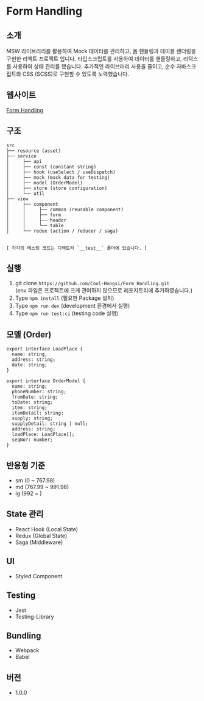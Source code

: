 # Form Handling

## 소개

MSW 라이브러리를 활용하여 Mock 데이터를 관리하고, 폼 핸들링과 테이블 렌더링을 구현한 리액트 프로젝트 입니다. 타입스크립트를 사용하여 데이터를 핸들링하고, 리덕스를 사용하여 상태 관리를 했습니다. 추가적인 라이브러리 사용을 줄이고, 순수 자바스크립트와 CSS (SCSS)로 구현할 수 있도록 노력했습니다.

## 웹사이트

[Form Handling](https://d20tgidcli6bnz.cloudfront.net)

## 구조

```
src
├── resource (asset)
├── service
│     ├── api
│     ├── const (constant string)
│     ├── hook (useSelect / useDispatch)
│     ├── mock (mock data for testing)
│     ├── model (OrderModel)
│     ├── store (store configuration)
│     └── util
├── view
│     ├── component
│     │     ├── common (reusable component)
│     │     ├── form
│     │     ├── header
│     │     └── table
│     └── redux (action / reducer / saga)


[ 각각의 테스팅 코드는 디렉토리 `__test__` 폴더에 있습니다. ]
```

## 실행

1. git clone `https://github.com/Cool-Hongsi/Form_Handling.git`  
   (env 파일은 프로젝트에 크게 관여하지 않으므로 레포지토리에 추가하였습니다.)
2. Type `npm install` (필요한 Package 설치)
3. Type `npm run dev` (development 환경에서 실행)
4. Type `npm run test:ci` (testing code 실행)

## 모델 (Order)

```
export interface LoadPlace {
  name: string;
  address: string;
  date: string;
}

export interface OrderModel {
  name: string;
  phoneNumber: string;
  fromDate: string;
  toDate: string;
  item: string;
  itemDetail: string;
  supply: string;
  supplyDetail: string | null;
  address: string;
  loadPlace: LoadPlace[];
  seqNo?: number;
}
```

## 반응형 기준

- sm (0 ~ 767.98)
- md (767.99 ~ 991.98)
- lg (992 ~ )

## State 관리

- React Hook (Local State)
- Redux (Global State)
- Saga (Middleware)

## UI

- Styled Component

## Testing

- Jest
- Testing-Library

## Bundling

- Webpack
- Babel

## 버전

- 1.0.0

